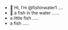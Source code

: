 - 👋 Hi, I’m @fishinwater1 ....
- 👋 a fish in the water ......
- a little fish .....
- a fish .....


<!---
fishinwater1/fishinwater1 is a ✨ special ✨ repository because its `README.md` (this file) appears on your GitHub profile.
You can click the Preview link to take a look at your changes.
--->
